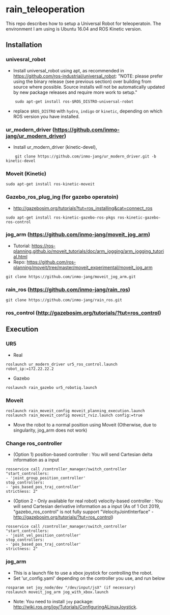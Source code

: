 # rain_teleoperation

This repo describes how to setup a Universal Robot for teleoperatoin. The environment I am using is Ubuntu 16.04 and ROS Kinetic version. 

## Installation

### univesral_robot
- Install universal_robot using apt, as recommended in https://github.com/ros-industrial/universal_robot: 
       "NOTE: please prefer using the binary release (see previous section) over building from source where possible. Source installs will not be automatically updated by new package releases and require more work to setup."

```
    sudo apt-get install ros-$ROS_DISTRO-universal-robot
```

- replace `$ROS_DISTRO` with `hydro`, `indigo` or `kinetic`, depending on which ROS version you have installed.



### ur_modern_driver (https://github.com/inmo-jang/ur_modern_driver)

- Install ur_modern_driver (kinetic-devel), 

```
    git clone https://github.com/inmo-jang/ur_modern_driver.git -b kinetic-devel
```   

### Moveit (Kinetic)

```
sudo apt-get install ros-kinetic-moveit
```

### Gazebo_ros_plug_ing (for gazebo operatoin) 

- http://gazebosim.org/tutorials?tut=ros_installing&cat=connect_ros

```
sudo apt-get install ros-kinetic-gazebo-ros-pkgs ros-kinetic-gazebo-ros-control
```

### jog_arm (https://github.com/inmo-jang/moveit_jog_arm)

- Tutorial: https://ros-planning.github.io/moveit_tutorials/doc/arm_jogging/arm_jogging_tutorial.html
- Repo: https://github.com/ros-planning/moveit/tree/master/moveit_experimental/moveit_jog_arm

```
git clone https://github.com/inmo-jang/moveit_jog_arm.git
```


### rain_ros (https://github.com/inmo-jang/rain_ros)
```
git clone https://github.com/inmo-jang/rain_ros.git
```

### ros_control (http://gazebosim.org/tutorials/?tut=ros_control)



## Execution

### UR5 

* Real
```
roslaunch ur_modern_driver ur5_ros_control.launch robot_ip:=172.22.22.2
```

* Gazebo

```
roslaunch rain_gazebo ur5_robotiq.launch
```

### Moveit

```
roslaunch rain_moveit_config moveit_planning_execution.launch
roslaunch rain_moveit_config moveit_rviz.launch config:=true
```

- Move the robot to a normal position using Moveit (Otherwise, due to singularity, jog_arm does not work)


### Change ros_controller

* (Option 1) position-based controller : You will send Cartesian delta information as a input
```
rosservice call /controller_manager/switch_controller "start_controllers:
- 'joint_group_position_controller'
stop_controllers:
- 'pos_based_pos_traj_controller'
strictness: 2"
```

* (Option 2 - Only available for real robot) velocity-based controller : You will send Cartesian derivative information as a input (As of 1 Oct 2019, "gazebo_ros_control" is not fully support "VelocityJointInterface" - http://gazebosim.org/tutorials/?tut=ros_control)

```
rosservice call /controller_manager/switch_controller "start_controllers:
- 'joint_vel_position_controller'
stop_controllers:
- 'pos_based_pos_traj_controller'
strictness: 2"
```

### jog_arm

- This is a launch file to use a xbox joystick for controlling the robot. 
- Set 'ur_config.yaml' depending on the controller you use, and run below 

```
rosparam set joy_node/dev "/dev/input/jsX" (if necessary)
roslaunch moveit_jog_arm jog_with_xbox.launch
```

- Note: You need to install `joy` package: http://wiki.ros.org/joy/Tutorials/ConfiguringALinuxJoystick. 



